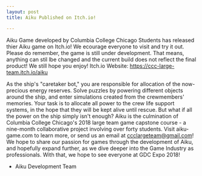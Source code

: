 ```yaml
---
layout: post
title: Aiku Published on Itch.io!

---
```


Aiku Game developed by Columbia College Chicago Students has released thier Aiku game on Itch.io! We ecourage everyone to visit and try it out. Please do remember, the game is still under development. That means, anything can stil lbe changed and the current build does not reflect the final product! We still hope you enjoy!
Itch.io Website: https://ccc-large-team.itch.io/aiku

As the ship's "caretaker bot," you are responsible for allocation of the now-precious energy reserves. Solve puzzles by powering different objects around the ship, and enter simulations created from the crewmembers' memories. Your task is to allocate all power to the crew life support systems, in the hope that they will be kept alive until rescue. But what if all the power on the ship simply isn't enough?
Aiku is the culmination of Columbia College Chicago's 2018 large team game capstone course - a nine-month collaborative project involving over forty students. Visit aiku-game.com to learn more, or send us an email at ccclargeteam@gmail.com!
We hope to share our passion for games through the development of Aiku, and hopefully expand further, as we dive deeper into the Game Industry as professionals. With that, we hope to see everyone at GDC Expo 2018!

- Aiku Development Team
